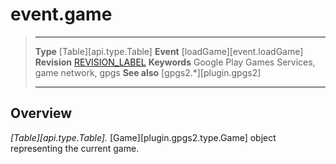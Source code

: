 # event.game

> --------------------- ------------------------------------------------------------------------------------------
> __Type__              [Table][api.type.Table]
> __Event__             [loadGame][event.loadGame]
> __Revision__          [REVISION_LABEL](REVISION_URL)
> __Keywords__          Google Play Games Services, game network, gpgs
> __See also__          [gpgs2.*][plugin.gpgs2]
> --------------------- ------------------------------------------------------------------------------------------

## Overview

_[Table][api.type.Table]._ [Game][plugin.gpgs2.type.Game] object representing the current game.